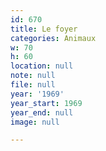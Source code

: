 ```yaml
---
id: 670
title: Le foyer
categories: Animaux
w: 70
h: 60
location: null
note: null
file: null
year: '1969'
year_start: 1969
year_end: null
image: null

---
```

